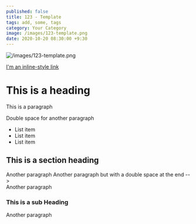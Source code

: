 ```yaml
---
published: false
title: 123 - Template
tags: add, some, tags
category: Your Category
image: /images/123-template.png
date: 2020-10-20 08:30:00 +9:30
---
```


![/images/123-template.png](/images/123-template.png)

[I'm an inline-style link](https://www.google.com)

# This is a heading

This is a paragraph

Double space for another paragraph

- List item
- List item
- List item

## This is a section heading

Another paragraph
Another paragraph but with a double space at the end -->  
Another paragraph  

### This is a sub Heading

Another paragraph